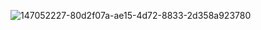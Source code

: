 
![147052227-80d2f07a-ae15-4d72-8833-2d358a923780](https://user-images.githubusercontent.com/54210519/147052627-7a852f3d-a5a9-4f15-a0c6-8ffdec4fd59d.png)
